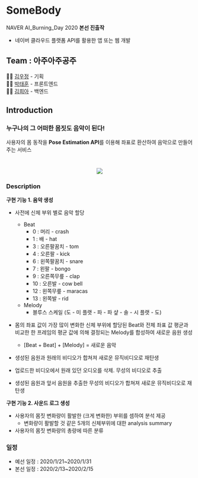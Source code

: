 # SomeBody 
NAVER AI_Burning_Day 2020 **본선 진출작** 
- 네이버 클라우드 플랫폼 API를 활용한 앱 또는 웹 개발  

## Team : 아주아주공주
🙎‍♀️ [김우정](https://github.com/woodongk) - 기획   
👸🏻 [박태훈](https://github.com/Hoonhooney) - 프론트엔드   
🙎‍♀️ [김희아](https://github.com/eminem54) - 백엔드   

## Introduction
### 누구나의 그 어떠한 몸짓도 음악이 된다!
사용자의 몸 동작을 **Pose Estimation API**를 이용해 좌표로 환산하여 음악으로 만들어주는 서비스 

<h1 align="center"><img src="https://github.com/woodongk/Somebody/blob/master/imgs/summary.png"></h1>
    
### Description
**구현 기능 1. 음악 생성**  
- 사전에 신체 부위 별로 음악 할당  
	-	Beat  
		   - 0 : 머리 - crash  
		   - 1 : 배 - hat  
		   - 3 : 오른팔꿈치 - tom  
		   - 4 : 오른팔 - kick  
		   - 6 : 왼쪽팔꿈치 - snare  
		   - 7 : 왼팔 - bongo  
		   - 9 : 오른쪽무릎 - clap  
		   - 10 : 오른발 - cow bell  
		   - 12 : 왼쪽무릎 - maracas  
		   - 13 : 왼쪽발 - rid  
   - Melody 
	   - 블루스 스케일 
	   (도 - 미 플랫 - 파 - 파 샾 - 솔 - 시 플랫 - 도)  
     
- 몸의 좌표 값이 가장 많이 변화한 신체 부위에 할당된 Beat와 전체 좌표 값 평균과 비교한 한 프레임의  평균 값에 의해 결정되는 Melody를 합성하여 새로운 음원 생성  
   - [Beat + Beat] + [Melody] = 새로운 음악  
- 생성된 음원과 원래의 비디오가 합쳐져 새로운 뮤직비디오로 재탄생    
- 업로드한 비디오에서 원래 있던 오디오를 삭제. 무성의 비디오로 추출  
- 생성된 음원과 앞서 음원을 추출한 무성의 비디오가 합쳐져 새로운 뮤직비디오로 재탄생  
  
**구현 기능 2. 사운드 로그 생성**  
- 사용자의 몸짓 변화량이 활발한 (크게 변화한) 부위를 셈하여 분석 제공  
   - 변화량이 활발할 것 같은 5개의 신체부위에 대한 analysis summary  
- 사용자의 몸짓 변화량의 총량에 따른 분류  


### 일정  
- 예선 일정 : 2020/1/21~2020/1/31       
- 본선 일정 : 2020/2/13~2020/2/15
  
 